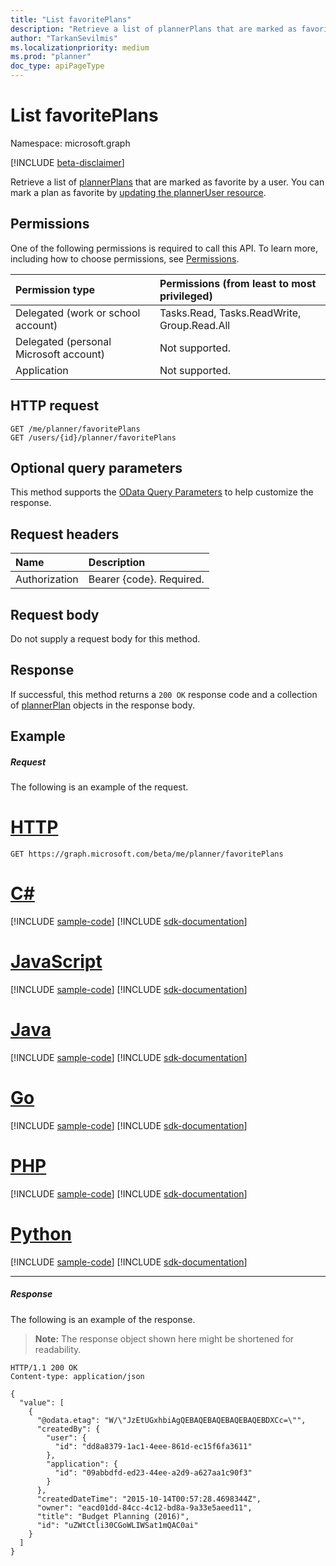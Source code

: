 ```yaml
---
title: "List favoritePlans"
description: "Retrieve a list of plannerPlans that are marked as favorite by a user. You can mark a plan as favorite by updating the plannerUser resource."
author: "TarkanSevilmis"
ms.localizationpriority: medium
ms.prod: "planner"
doc_type: apiPageType
---
```


# List favoritePlans

Namespace: microsoft.graph

[!INCLUDE [beta-disclaimer](../../includes/beta-disclaimer.md)]

Retrieve a list of [plannerPlans](../resources/plannerplan.md) that are marked as favorite by a user. You can mark a plan as favorite by [updating the plannerUser resource](planneruser-update.md).

## Permissions
One of the following permissions is required to call this API. To learn more, including how to choose permissions, see [Permissions](/graph/permissions-reference).

|Permission type      | Permissions (from least to most privileged)              |
|:--------------------|:---------------------------------------------------------|
|Delegated (work or school account) | Tasks.Read, Tasks.ReadWrite, Group.Read.All    |
|Delegated (personal Microsoft account) | Not supported.    |
|Application | Not supported. |

## HTTP request
<!-- { "blockType": "ignored" } -->
```http
GET /me/planner/favoritePlans
GET /users/{id}/planner/favoritePlans
```
## Optional query parameters
This method supports the [OData Query Parameters](/graph/query-parameters) to help customize the response.

## Request headers
| Name      |Description|
|:----------|:----------|
| Authorization  | Bearer {code}. Required.|

## Request body
Do not supply a request body for this method.
## Response
If successful, this method returns a `200 OK` response code and a collection of [plannerPlan](../resources/plannerplan.md) objects in the response body.
## Example
##### Request
The following is an example of the request.

# [HTTP](#tab/http)
<!-- {
  "blockType": "request",
  "name": "get_favoriteplans"
}-->
```msgraph-interactive
GET https://graph.microsoft.com/beta/me/planner/favoritePlans
```

# [C#](#tab/csharp)
[!INCLUDE [sample-code](../includes/snippets/csharp/get-favoriteplans-csharp-snippets.md)]
[!INCLUDE [sdk-documentation](../includes/snippets/snippets-sdk-documentation-link.md)]

# [JavaScript](#tab/javascript)
[!INCLUDE [sample-code](../includes/snippets/javascript/get-favoriteplans-javascript-snippets.md)]
[!INCLUDE [sdk-documentation](../includes/snippets/snippets-sdk-documentation-link.md)]

# [Java](#tab/java)
[!INCLUDE [sample-code](../includes/snippets/java/get-favoriteplans-java-snippets.md)]
[!INCLUDE [sdk-documentation](../includes/snippets/snippets-sdk-documentation-link.md)]

# [Go](#tab/go)
[!INCLUDE [sample-code](../includes/snippets/go/get-favoriteplans-go-snippets.md)]
[!INCLUDE [sdk-documentation](../includes/snippets/snippets-sdk-documentation-link.md)]

# [PHP](#tab/php)
[!INCLUDE [sample-code](../includes/snippets/php/get-favoriteplans-php-snippets.md)]
[!INCLUDE [sdk-documentation](../includes/snippets/snippets-sdk-documentation-link.md)]

# [Python](#tab/python)
[!INCLUDE [sample-code](../includes/snippets/python/get-favoriteplans-python-snippets.md)]
[!INCLUDE [sdk-documentation](../includes/snippets/snippets-sdk-documentation-link.md)]

---

##### Response
The following is an example of the response. 

>**Note:** The response object shown here might be shortened for readability.

<!-- {
  "blockType": "response",
  "truncated": true,
  "@odata.type": "microsoft.graph.plannerPlan",
  "isCollection": true
} -->
```http
HTTP/1.1 200 OK
Content-type: application/json

{
  "value": [
    {
      "@odata.etag": "W/\"JzEtUGxhbiAgQEBAQEBAQEBAQEBAQEBDXCc=\"",
      "createdBy": {
        "user": {
          "id": "dd8a8379-1ac1-4eee-861d-ec15f6fa3611"
        },
        "application": {
          "id": "09abbdfd-ed23-44ee-a2d9-a627aa1c90f3"
        }
      },
      "createdDateTime": "2015-10-14T00:57:28.4698344Z",
      "owner": "eacd01dd-84cc-4c12-bd8a-9a33e5aeed11",
      "title": "Budget Planning (2016)",
      "id": "uZWtCtli30CGoWLIWSat1mQAC0ai"
    }
  ]
}
```

<!-- uuid: 8fcb5dbc-d5aa-4681-8e31-b001d5168d79
2015-10-25 14:57:30 UTC -->
<!--
{
  "type": "#page.annotation",
  "description": "List favoritePlans",
  "keywords": "",
  "section": "documentation",
  "tocPath": "",
  "suppressions": [
  ]
}
-->
